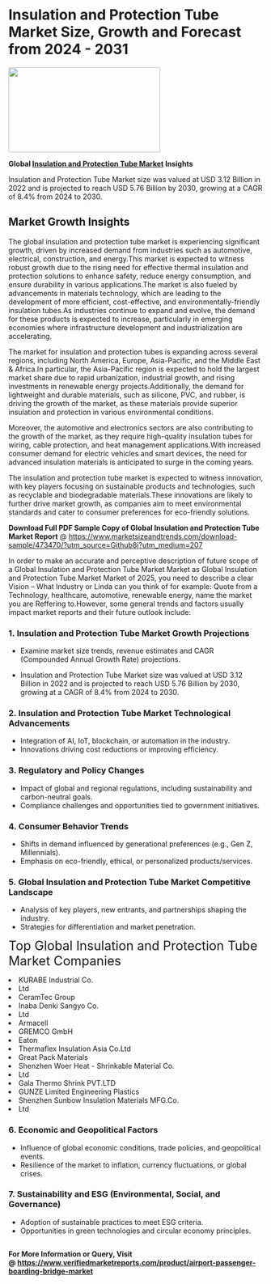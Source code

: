 <H1>Insulation and Protection Tube Market Size, Growth and Forecast from 2024 - 2031</H1><img class="aligncenter size-medium wp-image-584254" src="https://thirdeyenews.in/wp-content/uploads/2024/09/Global-Market-Research-300x168.jpeg" alt="" width="300" height="168" /><p><strong>Global&nbsp;<a href="https://www.marketsizeandtrends.com/download-sample/473470/?utm_source=Github8j?utm_medium=207">Insulation and Protection Tube Market</a> Insights</strong></p><p>Insulation and Protection Tube Market size was valued at USD 3.12 Billion in 2022 and is projected to reach USD 5.76 Billion by 2030, growing at a CAGR of 8.4% from 2024 to 2030.</p><p><h2>Market Growth Insights</h2> <p>The global insulation and protection tube market is experiencing significant growth, driven by increased demand from industries such as automotive, electrical, construction, and energy.This market is expected to witness robust growth due to the rising need for effective thermal insulation and protection solutions to enhance safety, reduce energy consumption, and ensure durability in various applications.The market is also fueled by advancements in materials technology, which are leading to the development of more efficient, cost-effective, and environmentally-friendly insulation tubes.As industries continue to expand and evolve, the demand for these products is expected to increase, particularly in emerging economies where infrastructure development and industrialization are accelerating.</p> <p>The market for insulation and protection tubes is expanding across several regions, including North America, Europe, Asia-Pacific, and the Middle East & Africa.In particular, the Asia-Pacific region is expected to hold the largest market share due to rapid urbanization, industrial growth, and rising investments in renewable energy projects.Additionally, the demand for lightweight and durable materials, such as silicone, PVC, and rubber, is driving the growth of the market, as these materials provide superior insulation and protection in various environmental conditions.</p> <p>Moreover, the automotive and electronics sectors are also contributing to the growth of the market, as they require high-quality insulation tubes for wiring, cable protection, and heat management applications.With increased consumer demand for electric vehicles and smart devices, the need for advanced insulation materials is anticipated to surge in the coming years.</p> <p>The insulation and protection tube market is expected to witness innovation, with key players focusing on sustainable products and technologies, such as recyclable and biodegradable materials.These innovations are likely to further drive market growth, as companies aim to meet environmental standards and cater to consumer preferences for eco-friendly solutions.</p> <p><span class=""><strong>Download Full PDF Sample Copy of Global Insulation and Protection Tube Market Report</strong> @ <a href="https://www.marketsizeandtrends.com/download-sample/473470/?utm_source=Github8j?utm_medium=207" target="_blank">https://www.marketsizeandtrends.com/download-sample/473470/?utm_source=Github8j?utm_medium=207</a></span></p><p>In order to make an accurate and perceptive description of future scope of a Global&nbsp;Insulation and Protection Tube Market Market as Global&nbsp;Insulation and Protection Tube Market Market of 2025, you need to describe a clear Vision &ndash; What Industry or Linda can you think of for example: Quote from a Technology, healthcare, automotive, renewable energy, name the market you are Reffering to.However, some general trends and factors usually impact market reports and their future outlook include:</p><h3>1.&nbsp;<strong>Insulation and Protection Tube Market Growth Projections</strong></h3><ul><li>Examine market size trends, revenue estimates and CAGR (Compounded Annual Growth Rate) projections.</li><li><p>Insulation and Protection Tube Market size was valued at USD 3.12 Billion in 2022 and is projected to reach USD 5.76 Billion by 2030, growing at a CAGR of 8.4% from 2024 to 2030.</p></li></ul><h3>2.&nbsp;<strong>Insulation and Protection Tube Market Technological Advancements</strong></h3><ul><li>Integration of AI, IoT, blockchain, or automation in the industry.</li><li>Innovations driving cost reductions or improving efficiency.</li></ul><h3>3.&nbsp;<strong>Regulatory and Policy Changes</strong></h3><ul><li>Impact of global and regional regulations, including sustainability and carbon-neutral goals.</li><li>Compliance challenges and opportunities tied to government initiatives.</li></ul><h3>4.&nbsp;<strong>Consumer Behavior Trends</strong></h3><ul><li>Shifts in demand influenced by generational preferences (e.g., Gen Z, Millennials).</li><li>Emphasis on eco-friendly, ethical, or personalized products/services.</li></ul><h3>5.&nbsp;<strong>Global Insulation and Protection Tube Market Competitive Landscape</strong></h3><ul><li>Analysis of key players, new entrants, and partnerships shaping the industry.</li><li>Strategies for differentiation and market penetration.</li></ul><p data-pm-slice="1 1 []"><span style="color: inherit; font-family: inherit; font-size: 25px;">Top Global Insulation and Protection Tube Market Companies</span></p><div class="" data-test-id=""><p><li>KURABE Industrial Co.</li><li>Ltd</li><li> CeramTec Group</li><li> Inaba Denki Sangyo Co.</li><li> Ltd</li><li> Armacell</li><li> GREMCO GmbH</li><li> Eaton</li><li> Thermaflex Insulation Asia Co.Ltd</li><li> Great Pack Materials</li><li> Shenzhen Woer Heat - Shrinkable Material Co.</li><li> Ltd</li><li> Gala Thermo Shrink PVT.LTD</li><li> GUNZE Limited Engineering Plastics</li><li> Shenzhen Sunbow Insulation Materials MFG.Co.</li><li> Ltd</li></p></div><h3>6.&nbsp;<strong>Economic and Geopolitical Factors</strong></h3><ul><li>Influence of global economic conditions, trade policies, and geopolitical events.</li><li>Resilience of the market to inflation, currency fluctuations, or global crises.</li></ul><h3>7.&nbsp;<strong>Sustainability and ESG (Environmental, Social, and Governance)</strong></h3><ul><li>Adoption of sustainable practices to meet ESG criteria.</li><li>Opportunities in green technologies and circular economy principles.</li></ul><h2><strong style="font-size: 14px;">For More Information or Query, Visit @&nbsp;</strong><a style="background-color: #ffffff; font-size: 14px;" href="https://www.marketsizeandtrends.com/report/insulation-and-protection-tube-market/" target="_blank">https://www.verifiedmarketreports.com/product/airport-passenger-boarding-bridge-market</a></h2>